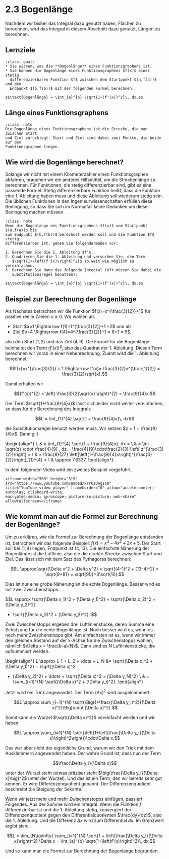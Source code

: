# 2.3 Bogenlänge

Nachdem wir bisher das Integral dazu genutzt haben, Flächen zu berechnen, wird
das Integral in diesem Abschnitt dazu genutzt, Längen zu berechnen.

## Lernziele

```{admonition} Lernziele
:class: goals
* Sie wissen, was die **Bogenlänge** eines Funktionsgraphens ist.
* Sie können die Bogenlänge eines Funktionsgraphens $f(x)$ einer stetig
  differenzierbaren Funktion $f$ zwischen dem Startpunkt $(a,f(a))$ und dem
  Endpunkt $(b,f(b))$ mit der folgenden Formel berechnen:

$$\text{Bogenlänge} = \int_{a}^{b} \sqrt{1+(f'(x))^2}\, dx.$$
```

## Länge eines Funktionsgraphens

```{admonition} Was ist ... die Bogenlänge?
:class: note
Die Bogenlänge eines Funktionsgraphens ist die Strecke, die man zwischen Start
und Ziel zurücklegt. Start und Ziel sind dabei zwei Punkte, die beide auf dem
Funktionsgraphen liegen.
```

## Wie wird die Bogenlänge berechnet?

Solange wir nicht mit einem Kilometerzähler einen Funktionsgraphen abfahren,
brauchen wir ein anderes Hilfsmittel, um die Streckenlänge zu berechnen. Für
Funktionen, die stetig differenzierbar sind, gibt es eine passende Formel.
Stetig differenzierbare Funktion heißt, dass die Funktion eine 1. Ableitung
haben muss und diese Ableitung soll wiederum stetig sein. Die üblichen
Funktionen in den Ingenieurwissenschaften erfüllen diese Bedingung, so dass Sie
sich im Normalfall keine Gedanken um diese Bedingung machen müssen.

```{admonition} Kochrezept zur Berechnung der Bogenlänge
:class: note
Wenn die Bogenlänge des Funktionsgraphens $f(x)$ vom Startpunkt $(a,f(a))$ bis
zum Endpunkt $(b,f(b))$ berechnet werden soll und die Funktion $f$ stetig
differenzierbar ist, gehen Sie folgendermaßen vor:

1. Berechnen Sie die 1. Ableitung $f'$.
2. Quadrieren Sie die 1. Ableitung und versuchen Sie, den Term
   $\sqrt{1+\left(f'(x)\right)^2}$ so weit wie möglich zu vereinfachen.
3. Berechnen Sie dann das folgende Integral (oft müssen Sie dabei die
   Substitutionsregel benutzen):

$$\text{Bogenlänge} = \int_{a}^{b} \sqrt{1+(f'(x))^2}\, dx.$$
```

## Beispiel zur Berechnung der Bogenlänge

Als Nächstes betrachten wir die Funktion $f(x)=x^{\frac{3}{2}}+1$ für positive
reelle Zahlen $x\geq 0$. Wir wählen als

* Start $a=1 \Rightarrow f(1)=1^{\frac{3}{2}}+1 =2$ und als
* Ziel $b=4 \Rightarrow f(4)=4^{\frac{3}{2}}+1 = 8+1 = 9$,

also den Start $(1,2)$ und das Ziel $(4,9)$. Die Formel für die Bogenlänge
beinhaltet den Term $(f'(x))^{2}$, also das Quadrat der 1. Ableitung. Diesen
Term berechnen wir vorab in einer Nebenrechnung. Zuerst wird die 1. Ableitung
berechnet:

$$f(x)=x^{\frac{3}{2}} + 1 \Rightarrow f'(x)= \frac{3}{2}x^{\frac{1}{2}}
= \frac{3}{2}\sqrt{x}.$$

Damit erhalten wir

$$(f'(x))^{2} = \left( \frac{3}{2}\sqrt{x} \right)^{2} = \frac{9}{4}x.$$

Der Term $\sqrt{1+\frac{9}{4}x}$ lässt sich leider nicht weiter vereinfachen, so
dass für die Berechnung des Integrals

$$L = \int_{1}^{4} \sqrt{1 + \frac{9}{4}x}\, dx$$

die Substitutionsregel benutzt werden muss. Wir setzen $z = 1 + \frac{9}{4}x$. Dann gilt

\begin{align*}
L & = \int_{1}^{4} \sqrt{1 + \frac{9}{4}x}\, dx = \\
  & = \int \sqrt{z} \cdot \frac{4}{9} \, dz  = \frac{4}{9}\cdot\frac{2}{3} \left[ z^{\frac{3}{2}}\right] = \\
  & = \frac{8}{27} \left[\left(1+\frac{9}{4}x\right)^{\frac{3}{2}}\right]_{1}^{4} = \\
  & \approx 7.6337.
\end{align*}

In dem folgenden Video wird ein zweites Beispiel vorgeführt.

```{dropdown} Video "Wie lang ist die Kurve" von Mathematrick
<iframe width="560" height="315" src="https://www.youtube.com/embed/xYr6zDAgIo8"
title="YouTube video player" frameborder="0" allow="accelerometer; autoplay; clipboard-write;
encrypted-media; gyroscope; picture-in-picture; web-share" allowfullscreen></iframe>
```

## Wie kommt man auf die Formel zur Berechnung der Bogenlänge?

Um zu erklären, wie die Formel zur Berechnung der Bogenlänge entstanden ist,
betrachten wir das folgende Beispiel: $f(x)=x^3-4x^2+2x+5$. Der Start soll bei
$(1,4)$ liegen, Endpunkt ist $(4,13)$. Die einfachste Näherung der Bogenlänge
ist die Luftlinie, also die die direkte Strecke zwischen Start und Ziel. Das
lässt sich mit dem Satz des Pythagoras berechnen:

$$L \approx \sqrt{\Delta x^2 + \Delta y^2} = \sqrt{(4-1)^2 + (13-4)^2}
= \sqrt{9+81} = \sqrt{90}=3\sqrt{10}.$$

Dies ist nur eine grobe Näherung an die echte Bogenlänge. Besser wird es mit
zwei Zwischenstopps.

$$L \approx \sqrt{(\Delta x_1)^2 + (\Delta y_1)^2} + \sqrt{(\Delta x_2)^2 + (\Delta y_2)^2}
+ \sqrt{(\Delta x_3)^2 + (\Delta y_3)^2} .$$

Zwei Zwischenstopps ergeben drei Luftlinienstücke, deren Summe eine Schätzung
für die echte Bogenlänge ist. Noch besser wird es, wenn es noch mehr
Zwischenstopps gibt. Am einfachsten ist es, wenn wir immer den gleichen Abstand
auf der x-Achse für die Zwischenstopps wählen, nämlich $\Delta x =
\frac{b-a}{N}$. Dann sind es $N$ Luftlinienstücke, die aufsummiert werden.

\begin{align*}
L \approx L_1 + L_2 + \dots + L_N &= \sqrt{(\Delta x)^2 + (\Delta y_1)^2} + \sqrt{(\Delta x)^2
+ (\Delta y_2)^2} + \ldots + \sqrt{(\Delta x)^2 + (\Delta y_N)^2} \\
& = \sum_{i=1}^{N} \sqrt{(\Delta x)^2 + (\Delta y_i)^2}.
\end{align*}

Jetzt wird ein Trick angewandet. Der Term $(\Delta x)^2$ wird ausgeklammert:

$$L \approx \sum_{i=1}^{N} \sqrt{\Big(1+\frac{(\Delta y_i)^2}{(\Delta
x)^2}\Big)\cdot (\Delta x)^2}.$$

Somit kann die Wurzel $\sqrt{(\Delta x)^2}$ vereinfacht werden und wir haben

$$L \approx \sum_{i=1}^{N} \sqrt{\left(1+\left(\frac{\Delta y_i}{\Delta
x}\right)^2\right)}\cdot\Delta x.$$

Das war aber nicht der eigentliche Grund, warum wir den Trick mit dem
Ausklammern angewendet haben. Der wahre Grund ist, dass nun der Term

$$\frac{\Delta y_i}{\Delta x}$$

unter der Wurzel steht (etwas präziser steht $\big(\frac{\Delta y_i}{\Delta
x}\big)^2$ unter der Wurzel). Und das ist ein Term, den wir bereits sehr gut
kennen. Er wird Differenzenquotient genannt. Der Differenzenquotient beschreibt
die Steigung der Sekante.

Wenn wir jetzt mehr und mehr Zwischenstopps einfügen, passiert Folgendes. Aus
der Summe wird ein Integral. Wenn die Funktion $f$ differenzierbar ist und die 1.
Ableitung stetig, konvergiert der Differenzenquotient gegen den
Differentialquotienten $\frac{dy}{dz}$, also die 1. Ableitung. Und die Differenz
$\Delta x$ wird zum Differential $dx$. Im Grenzwert ergibt sich:

$$L = \lim_{N\to\infty} \sum_{i=1}^{N} \sqrt{1 + \left(\frac{\Delta y_i}{\Delta
x}\right)^2} \Delta x = \int_{a}^{b} \sqrt{1+\left(f'(x)\right)^2}\, dx.$$

Und so kann man die Formel zur Berechnung der Bogenlänge begründen.
